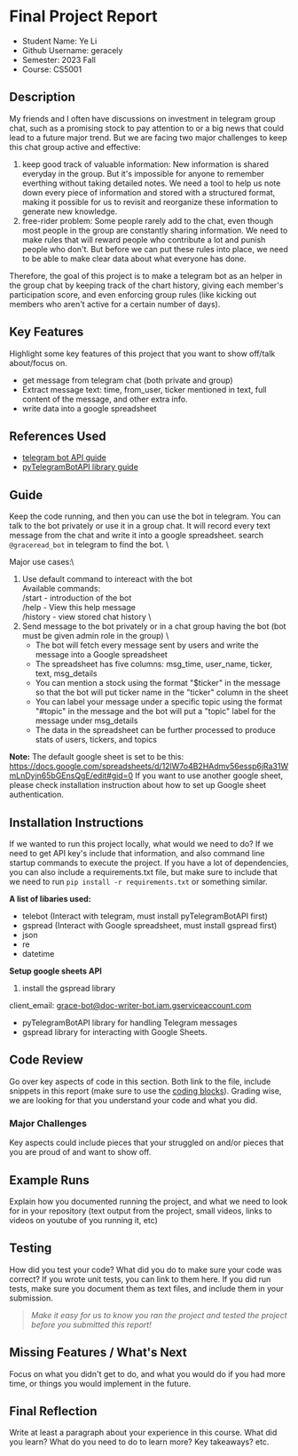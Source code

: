 # Final Project Report

* Student Name: Ye Li
* Github Username: geracely
* Semester: 2023 Fall
* Course: CS5001



## Description 
My friends and I often have discussions on investment in telegram group chat, such as a promising stock to pay attention to or a big news that could lead to a future major trend. But we are facing two major challenges to keep this chat group active and effective:
1. keep good track of valuable information:
New information is shared everyday in the group. But it's impossible for anyone to remember everthing without taking detailed notes. We need a tool to help us note down every piece of information and stored with a structured format, making it possible for us to revisit and reorganize these information to generate new knowledge.
2. free-rider problem:
Some people rarely add to the chat, even though most people in the group are constantly sharing information. We need to make rules that will reward people who contribute a lot and punish people who don't. But before we can put these rules into place, we need to be able to make clear data about what everyone has done.

Therefore, the goal of this project is to make a telegram bot as an helper in the group chat by keeping track of the chart history, giving each member's participation score, and even enforcing group rules (like kicking out members who aren't active for a certain number of days).


## Key Features
Highlight some key features of this project that you want to show off/talk about/focus on. 
* get message from telegram chat (both private and group)
* Extract message text: time, from_user, ticker mentioned in text, full content of the message, and other extra info.
* write data into a google spreadsheet

## References Used
* [telegram bot API guide](https://core.telegram.org/bots/api#available-methods)
* [pyTelegramBotAPI library guide](https://github.com/eternnoir/pyTelegramBotAPI/blob/master/README.md#getting-started)

## Guide
Keep the code running, and then you can use the bot in telegram. You can talk to the bot privately or use it in a group chat. It will record every text message from the chat and write it into a google spreadsheet. search `@graceread_bot` in telegram to find the bot. \

Major use cases:\
1. Use default command to intereact with the bot \
Available commands: \
    /start - introduction of the bot \
    /help - View this help message \
    /history - view stored chat history \
2. Send message to the bot privately or in a chat group having the bot (bot must be given admin role in the group) \
    * The bot will fetch every message sent by users and write the message into a Google spreadsheet
    * The spreadsheet has five columns: msg_time, user_name, ticker, text, msg_details
    * You can mention a stock using the format "$ticker" in the message so that the bot will put ticker name in the "ticker" column in the sheet
    * You can label your message under a specific topic using the format "#topic" in the message and the bot will put a "topic" label for the message under msg_details
    * The data in the spreadsheet can be further processed to produce stats of users, tickers, and topics

**Note:**
The default google sheet is set to be this: https://docs.google.com/spreadsheets/d/12lW7o4B2HAdmv56essp6jRa31WmLnDyjn65bGEnsQgE/edit#gid=0
If you want to use another google sheet, please check installation instruction about how to set up Google sheet authentication.


## Installation Instructions
If we wanted to run this project locally, what would we need to do?  If we need to get API key's include that information, and also command line startup commands to execute the project. If you have a lot of dependencies, you can also include a requirements.txt file, but make sure to include that we need to run `pip install -r requirements.txt` or something similar.


**A list of libaries used:**
* telebot (Interact with telegram, must install pyTelegramBotAPI first)
* gspread (Interact with Google spreadsheet, must install gspread first)
* json
* re
* datetime


**Setup google sheets API**
1. install the gspread library


client_email: grace-bot@doc-writer-bot.iam.gserviceaccount.com


* pyTelegramBotAPI library for handling Telegram messages
* gspread library for interacting with Google Sheets.


## Code Review
Go over key aspects of code in this section. Both link to the file, include snippets in this report (make sure to use the [coding blocks](https://github.com/adam-p/markdown-here/wiki/Markdown-Cheatsheet#code)).  Grading wise, we are looking for that you understand your code and what you did. 

### Major Challenges
Key aspects could include pieces that your struggled on and/or pieces that you are proud of and want to show off.


## Example Runs
Explain how you documented running the project, and what we need to look for in your repository (text output from the project, small videos, links to videos on youtube of you running it, etc)

## Testing
How did you test your code? What did you do to make sure your code was correct? If you wrote unit tests, you can link to them here. If you did run tests, make sure you document them as text files, and include them in your submission. 

> _Make it easy for us to know you *ran the project* and *tested the project* before you submitted this report!_


## Missing Features / What's Next
Focus on what you didn't get to do, and what you would do if you had more time, or things you would implement in the future. 

## Final Reflection
Write at least a paragraph about your experience in this course. What did you learn? What do you need to do to learn more? Key takeaways? etc.

